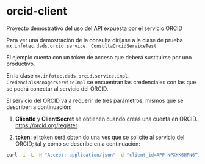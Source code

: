# orcid-client
Proyecto demostrativo del uso del API expuesta por el servicio ORCID

Para ver una demostración de la  consulta diríjase a la clase de prueba ```mx.infotec.dads.orcid.service. ConsultaOrcidServiceTest```

El ejemplo cuenta con un token de acceso que deberá sustituirse por uno productivo.

En la clase ```mx.infotec.dads.orcid.service.impl. CredencialsManagerServiceImpl``` se encuentran las credenciales con las que se podrá conectar al servicio del ORCID.

El servicio del ORCID va a requerir de tres parámetros, mismos que se describen a continuación:

1. **ClientId** y **ClientSecret** se obtienen cuando creas una cuenta en ORCID. https://orcid.org/register

2. **token**: el token será obtenido una ves que se solicite al servicio del ORCID; tal y cómo se describe en a continuación:

```bash
curl -i -L -H "Accept: application/json" -d "client_id=APP-NPXKK6HFN6TJ4YYI" -d "client_secret=060c36f2-cce2-4f74-bde0-a17d8bb30a97" -d "scope=/read-public" -d "grant_type=client_credentials" "https://api.sandbox.orcid.org/oauth/token"
```

 

